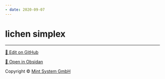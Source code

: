 ```yaml
---
- date: 2020-09-07
---
```


# lichen simplex


<hr>

[📝 Edit on GitHub](https://github.com/Mint-System/Knowledge/blob/master/lichen%20simplex.md)

[📂 Open in Obsidan](obsidian://open?vault=Knowledge%20Mint%20System&file=lichen%20simplex.md ':target=_self')

<footer>Copyright © <a href="https://www.mint-system.ch/">Mint System GmbH</a></footer>